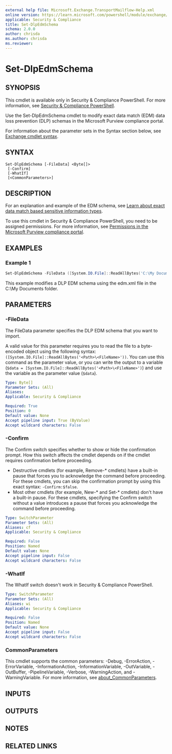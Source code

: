 ```yaml
---
external help file: Microsoft.Exchange.TransportMailflow-Help.xml
online version: https://learn.microsoft.com/powershell/module/exchange/set-dlpedmschema
applicable: Security & Compliance
title: Set-DlpEdmSchema
schema: 2.0.0
author: chrisda
ms.author: chrisda
ms.reviewer:
---
```


# Set-DlpEdmSchema

## SYNOPSIS
This cmdlet is available only in Security & Compliance PowerShell. For more information, see [Security & Compliance PowerShell](https://learn.microsoft.com/powershell/exchange/scc-powershell).

Use the Set-DlpEdmSchema cmdlet to modify exact data match (EDM) data loss prevention (DLP) schemas in the Microsoft Purview compliance portal.

For information about the parameter sets in the Syntax section below, see [Exchange cmdlet syntax](https://learn.microsoft.com/powershell/exchange/exchange-cmdlet-syntax).

## SYNTAX

```
Set-DlpEdmSchema [-FileData] <Byte[]>
 [-Confirm]
 [-WhatIf]
 [<CommonParameters>]
```

## DESCRIPTION
For an explanation and example of the EDM schema, see [Learn about exact data match based sensitive information types](https://learn.microsoft.com/purview/sit-learn-about-exact-data-match-based-sits).

To use this cmdlet in Security & Compliance PowerShell, you need to be assigned permissions. For more information, see [Permissions in the Microsoft Purview compliance portal](https://learn.microsoft.com/purview/microsoft-365-compliance-center-permissions).

## EXAMPLES

### Example 1
```powershell
Set-DlpEdmSchema -FileData ([System.IO.File]::ReadAllBytes('C:\My Documents\edm.xml')) -Confirm:$true
```

This example modifies a DLP EDM schema using the edm.xml file in the C:\\My Documents folder.

## PARAMETERS

### -FileData
The FileData parameter specifies the DLP EDM schema that you want to import.

A valid value for this parameter requires you to read the file to a byte-encoded object using the following syntax: `([System.IO.File]::ReadAllBytes('<Path>\<FileName>'))`. You can use this command as the parameter value, or you can write the output to a variable (`$data = [System.IO.File]::ReadAllBytes('<Path>\<FileName>')`) and use the variable as the parameter value (`$data`).

```yaml
Type: Byte[]
Parameter Sets: (All)
Aliases:
Applicable: Security & Compliance

Required: True
Position: 0
Default value: None
Accept pipeline input: True (ByValue)
Accept wildcard characters: False
```

### -Confirm
The Confirm switch specifies whether to show or hide the confirmation prompt. How this switch affects the cmdlet depends on if the cmdlet requires confirmation before proceeding.

- Destructive cmdlets (for example, Remove-\* cmdlets) have a built-in pause that forces you to acknowledge the command before proceeding. For these cmdlets, you can skip the confirmation prompt by using this exact syntax: `-Confirm:$false`.
- Most other cmdlets (for example, New-\* and Set-\* cmdlets) don't have a built-in pause. For these cmdlets, specifying the Confirm switch without a value introduces a pause that forces you acknowledge the command before proceeding.

```yaml
Type: SwitchParameter
Parameter Sets: (All)
Aliases: cf
Applicable: Security & Compliance

Required: False
Position: Named
Default value: None
Accept pipeline input: False
Accept wildcard characters: False
```

### -WhatIf
The WhatIf switch doesn't work in Security & Compliance PowerShell.

```yaml
Type: SwitchParameter
Parameter Sets: (All)
Aliases: wi
Applicable: Security & Compliance

Required: False
Position: Named
Default value: None
Accept pipeline input: False
Accept wildcard characters: False
```

### CommonParameters
This cmdlet supports the common parameters: -Debug, -ErrorAction, -ErrorVariable, -InformationAction, -InformationVariable, -OutVariable, -OutBuffer, -PipelineVariable, -Verbose, -WarningAction, and -WarningVariable. For more information, see [about_CommonParameters](https://go.microsoft.com/fwlink/p/?LinkID=113216).

## INPUTS

## OUTPUTS

## NOTES

## RELATED LINKS
